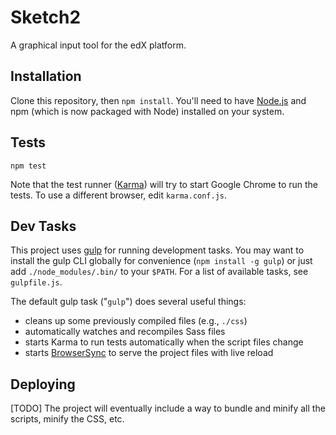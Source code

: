 Sketch2
=======

A graphical input tool for the edX platform.


Installation
------------
Clone this repository, then `npm install`. You'll need to have [Node.js](http://nodejs.org) and npm (which is now packaged with Node) installed on your system.


Tests
-----
`npm test`

Note that the test runner ([Karma](http://karma-runner.github.io)) will try to start Google Chrome to run the tests. To use a different browser, edit `karma.conf.js`.


Dev Tasks
---------
This project uses [gulp](http://gulpjs.com/) for running development tasks. You may want to install the gulp CLI globally for convenience (`npm install -g gulp`) or just add `./node_modules/.bin/` to your `$PATH`. For a list of available tasks, see `gulpfile.js`.

The default gulp task ("`gulp`") does several useful things:

* cleans up some previously compiled files (e.g., `./css`)
* automatically watches and recompiles Sass files
* starts Karma to run tests automatically when the script files change
* starts [BrowserSync](http://www.browsersync.io/) to serve the project files with live reload


Deploying
---------

[TODO] The project will eventually include a way to bundle and minify all the scripts, minify the CSS, etc.

